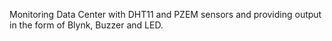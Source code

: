 Monitoring Data Center with DHT11 and PZEM sensors and providing output in the form of Blynk, Buzzer and LED.
